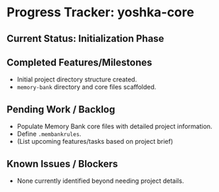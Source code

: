 # Progress Tracker: yoshka-core

## Current Status: Initialization Phase

## Completed Features/Milestones
- Initial project directory structure created.
- `memory-bank` directory and core files scaffolded.

## Pending Work / Backlog
- Populate Memory Bank core files with detailed project information.
- Define `.membankrules`.
- (List upcoming features/tasks based on project brief)

## Known Issues / Blockers
- None currently identified beyond needing project details.
